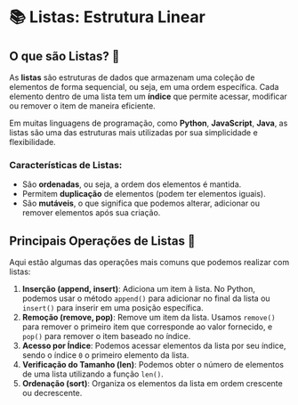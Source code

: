 # 📚 Listas: Estrutura Linear

## O que são Listas? 🤔
As **listas** são estruturas de dados que armazenam uma coleção de elementos de forma sequencial, ou seja, em uma ordem específica. Cada elemento dentro de uma lista tem um **índice** que permite acessar, modificar ou remover o item de maneira eficiente.

Em muitas linguagens de programação, como **Python**, **JavaScript**, **Java**, as listas são uma das estruturas mais utilizadas por sua simplicidade e flexibilidade. 

### Características de Listas:
- São **ordenadas**, ou seja, a ordem dos elementos é mantida.
- Permitem **duplicação** de elementos (podem ter elementos iguais).
- São **mutáveis**, o que significa que podemos alterar, adicionar ou remover elementos após sua criação.
  
## Principais Operações de Listas 🔧
Aqui estão algumas das operações mais comuns que podemos realizar com listas:

1. **Inserção (append, insert)**: Adiciona um item à lista. No Python, podemos usar o método `append()` para adicionar no final da lista ou `insert()` para inserir em uma posição específica.
2. **Remoção (remove, pop)**: Remove um item da lista. Usamos `remove()` para remover o primeiro item que corresponde ao valor fornecido, e `pop()` para remover o item baseado no índice.
3. **Acesso por Índice**: Podemos acessar elementos da lista por seu índice, sendo o índice `0` o primeiro elemento da lista.
4. **Verificação do Tamanho (len)**: Podemos obter o número de elementos de uma lista utilizando a função `len()`.
5. **Ordenação (sort)**: Organiza os elementos da lista em ordem crescente ou decrescente.


